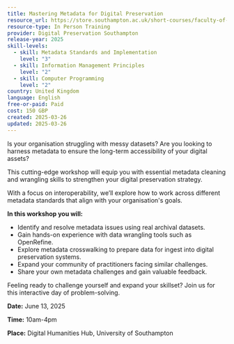 ```yaml
---
title: Mastering Metadata for Digital Preservation
resource_url: https://store.southampton.ac.uk/short-courses/faculty-of-arts-and-humanities/digital-preservation-advisory-unit/mastering-metadata-for-digital-preservation?token=dce8839029c14fc0f9911b92db589bba
resource-type: In Person Training
provider: Digital Preservation Southampton
release-year: 2025
skill-levels:
  - skill: Metadata Standards and Implementation
    level: "3"
  - skill: Information Management Principles
    level: "2"
  - skill: Computer Programming
    level: "2"
country: United Kingdom
language: English
free-or-paid: Paid
cost: 150 GBP
created: 2025-03-26
updated: 2025-03-26
---
```

Is your organisation struggling with messy datasets? Are you looking to harness metadata to ensure the long-term accessibility of your digital assets? 

This cutting-edge workshop will equip you with essential metadata cleaning and wrangling skills to strengthen your digital preservation strategy.

With a focus on interoperability, we’ll explore how to work across different metadata standards that align with your organisation's goals. 

**In this workshop you will:**

* Identify and resolve metadata issues using real archival datasets.
* Gain hands-on experience with data wrangling tools such as OpenRefine.
* Explore metadata crosswalking to prepare data for ingest into digital preservation systems.
* Expand your community of practitioners facing similar challenges.
* Share your own metadata challenges and gain valuable feedback. 

Feeling ready to challenge yourself and expand your skillset? Join us for this interactive day of problem-solving.

**Date:** June 13, 2025

**Time:** 10am-4pm

**Place:** Digital Humanities Hub, University of Southampton
